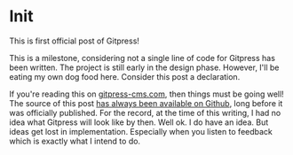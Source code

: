 Init
====

This is first official post of Gitpress!

This is a milestone, considering not a single line of code for Gitpress has
been written. The project is still early in the design phase. However, I'll
be eating my own dog food here. Consider this post a declaration.

If you're reading this on [gitpress-cms.com][site], then things must be going
well! The source of this post [has always been available on Github][post], long
before it was officially published. For the record, at the time of this
writing, I had no idea what Gitpress will look like by then. Well ok.
I do have an idea. But ideas get lost in implementation. Especially
when you listen to feedback which is exactly what I intend to do.

[site]: http://gitpress-cms.com
[post]: https://github.com/joeyespo/gitpress-blog/blob/master/2012/01-init.md
